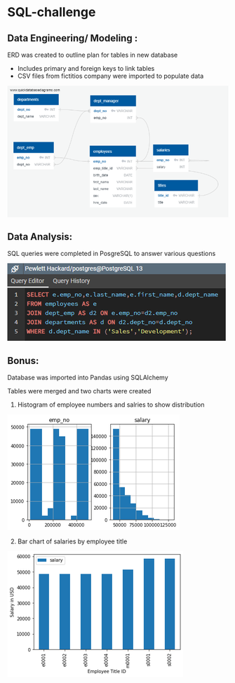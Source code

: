 # SQL-challenge
## Data Engineering/ Modeling :

ERD was created to outline plan for tables in new database
- Includes primary and foreign keys to link tables
- CSV files from fictitios company were imported to populate data

![ERD](https://github.com/ajhibshman/SQL-challenge/blob/main/ERD%20-Pewlett%20Hackard.png)

## Data Analysis:

SQL queries were completed in PosgreSQL to answer various questions

![query](https://github.com/ajhibshman/SQL-challenge/blob/main/images/query.PNG)

## Bonus:

Database was imported into Pandas using SQLAlchemy

Tables were merged and two charts were created

1) Histogram of employee numbers and salries to show distribution

![hist](https://github.com/ajhibshman/SQL-challenge/blob/main/images/histogram.png)

2) Bar chart of salaries by employee title

![salary](https://github.com/ajhibshman/SQL-challenge/blob/main/images/title_salary.png)


